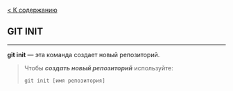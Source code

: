 [< К содержанию](./readme.md)

## GIT INIT

___

**git init** — эта команда создает новый репозиторий.

>Чтобы ***создать новый репозиторий*** используйте:
>
>`git init [имя репозитория]`